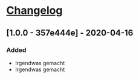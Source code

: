 # [Changelog](https://keepachangelog.com/de/1.0.0/)

## [1.0.0 - 357e444e] - 2020-04-16
### Added
- Irgendwas gemacht
- Irgendwas gemacht